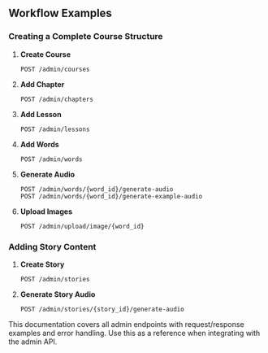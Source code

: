 ## Workflow Examples

### Creating a Complete Course Structure

1. **Create Course**
   ```http
   POST /admin/courses
   ```

2. **Add Chapter**
   ```http
   POST /admin/chapters
   ```

3. **Add Lesson**
   ```http
   POST /admin/lessons
   ```

4. **Add Words**
   ```http
   POST /admin/words
   ```

5. **Generate Audio**
   ```http
   POST /admin/words/{word_id}/generate-audio
   POST /admin/words/{word_id}/generate-example-audio
   ```

6. **Upload Images**
   ```http
   POST /admin/upload/image/{word_id}
   ```

### Adding Story Content

1. **Create Story**
   ```http
   POST /admin/stories
   ```

2. **Generate Story Audio**
   ```http
   POST /admin/stories/{story_id}/generate-audio
   ```

This documentation covers all admin endpoints with request/response examples and error handling. Use this as a reference when integrating with the admin API.